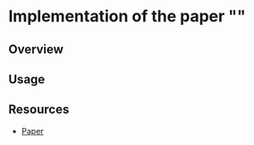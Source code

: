 # Implementation of the paper ""

## Overview

## Usage

## Resources

- [Paper](https://arxiv.org/abs/your-paper-id)
